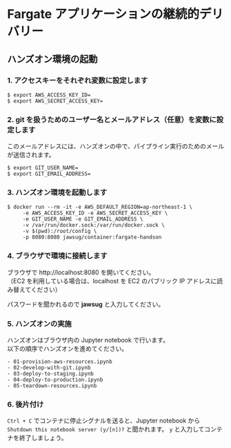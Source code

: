 # Fargate アプリケーションの継続的デリバリー

## ハンズオン環境の起動

### 1. アクセスキーをそれぞれ変数に設定します

```
$ export AWS_ACCESS_KEY_ID=
$ export AWS_SECRET_ACCESS_KEY=
```

### 2. git を扱うためのユーザー名とメールアドレス（任意）を変数に設定します

このメールアドレスには、ハンズオンの中で、パイプライン実行のためのメールが送信されます。

```
$ export GIT_USER_NAME=
$ export GIT_EMAIL_ADDRESS=
```

### 3. ハンズオン環境を起動します

```
$ docker run --rm -it -e AWS_DEFAULT_REGION=ap-northeast-1 \
     -e AWS_ACCESS_KEY_ID -e AWS_SECRET_ACCESS_KEY \
     -e GIT_USER_NAME -e GIT_EMAIL_ADDRESS \
     -v /var/run/docker.sock:/var/run/docker.sock \
     -v $(pwd):/root/config \
     -p 8080:8080 jawsug/container:fargate-handson
```

### 4. ブラウザで環境に接続します

ブラウザで http://localhost:8080 を開いてください。  
（EC2 を利用している場合は、localhost を EC2 のパブリック IP アドレスに読み替えてください）

パスワードを聞かれるので **jawsug** と入力してください。

### 5. ハンズオンの実施

ハンズオンはブラウザ内の Jupyter notebook で行います。  
以下の順序でハンズオンを進めてください。

```
- 01-provision-aws-resources.ipynb
- 02-develop-with-git.ipynb
- 03-deploy-to-staging.ipynb
- 04-deploy-to-production.ipynb
- 05-teardown-resources.ipynb
```

### 6. 後片付け

`Ctrl + C` でコンテナに停止シグナルを送ると、Jupyter notebook から  
`Shutdown this notebook server (y/[n])?` と聞かれます。 
`y` と入力してコンテナを終了しましょう。 
